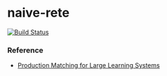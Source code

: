 naive-rete
====
[![Build Status](https://travis-ci.org/GNaive/naive-rete.svg?branch=master)](https://travis-ci.org/GNaive/naive-rete)

### Reference
- [Production Matching for Large Learning Systems](http://reports-archive.adm.cs.cmu.edu/anon/1995/CMU-CS-95-113.pdf)

